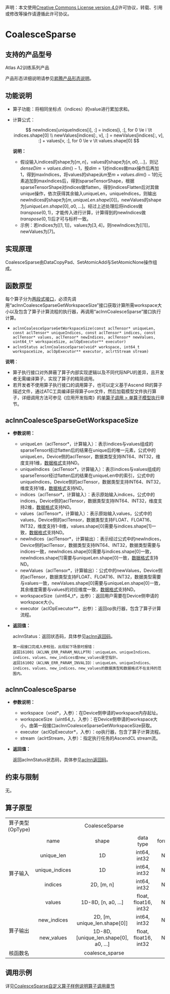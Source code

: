 声明：本文使用[Creative Commons License version 4.0](https://creativecommons.org/licenses/by/4.0/legalcode)许可协议，转载、引用或修改等操作请遵循此许可协议。

# CoalesceSparse

## 支持的产品型号

Atlas A2训练系列产品

产品形态详细说明请参见[昇腾产品形态说明](https://www.hiascend.com/document/redirect/CannCommunityProductForm)。

## 功能说明

- 算子功能：将相同坐标点（indices）的value进行累加求和。
- 计算公式：
  
  $$
  newIndices[uniqueIndices[i], :] = indices[i, :], for 0 \le i \lt indices.shape[0] \\
  newValues[indices[:, v], :] = newValues[indices[:, v], :] + values[v, :], for 0 \le v \lt values.shape[0]
  $$
  
  **说明：**
  - 假设输入indices的shape为$[m, n]$，values的shape为$[n, a0, ...]$，则记$denseDim = values.dim() - 1$，按$dim = 1$对indices做max操作后再加1，得到maxIndices，将values的shape从$m$至$m+ values.dim() - 1$的元素追加到maxIndices后，得到sparseTensorShape，根据sparseTensorShape对indices做flatten，得到indicesFlatten后对其做unique操作，依次获得其余输入uniqueLen，uniqueIndices，则输出newIndices的shape为$[m, uniqueLen.shape[0]]$，newValues的shape为$[uniqueLen.shape[0], a0, ...]$。经过上述处理后将indices做$transpose(0, 1)$，才能传入进行计算，计算得到的newIndices做$transpose(0,1)$后才可与标杆一致。
  - 示例：若indices为$[[1, 1]]$，values为$[3, 4]$，则newIndices为$[[1]]$，newValues为$[7]$。

## 实现原理

CoalesceSparse由DataCopyPad、SetAtomicAdd与SetAtomicNone操作组成。

## 函数原型

每个算子分为[两段式接口](https://www.hiascend.com/document/detail/zh/CANNCommunityEdition/800alpha003/apiref/aolapi/context/common/%E4%B8%A4%E6%AE%B5%E5%BC%8F%E6%8E%A5%E5%8F%A3.md)，必须先调用“aclnnCoalesceSparseGetWorkspaceSize”接口获取计算所需workspace大小以及包含了算子计算流程的执行器，再调用“aclnnCoalesceSparse”接口执行计算。

* `aclnnCoalesceSparseGetWorkspaceSize(const aclTensor* uniqueLen, const aclTensor* uniqueIndices, const aclTensor* indices, const aclTensor* values, aclTensor* newIndices, aclTensor* newValues, uint64_t* workspaceSize, aclOpExecutor** executor)`
* `aclnnStatus aclnnCoalesceSparse(void* workspace, int64_t workspaceSize, aclOpExecutor** executor, aclrtStream stream)`

**说明**：

- 算子执行接口对外屏蔽了算子内部实现逻辑以及不同代际NPU的差异，且开发者无需编译算子，实现了算子的精简调用。
- 若开发者不使用算子执行接口的调用算子，也可以定义基于Ascend IR的算子描述文件，通过ATC工具编译获得算子om文件，然后加载模型文件执行算子，详细调用方法可参见《应用开发指南》的[单算子调用 > 单算子模型执行](https://hiascend.com/document/redirect/CannCommunityCppOpcall)章节。

## aclnnCoalesceSparseGetWorkspaceSize

- **参数说明：**
  - uniqueLen（aclTensor\*，计算输入）：表示indices与values组成的sparseTensor经过flatten后的结果在unique后的唯一元素，公式中的uniqueLen，Device侧的aclTensor，数据类型支持INT64、INT32，维度支持1维，[数据格式](https://www.hiascend.com/document/detail/zh/CANNCommunityEdition/800alpha003/apiref/aolapi/context/common/%E6%95%B0%E6%8D%AE%E6%A0%BC%E5%BC%8F.md)支持ND。
  - uniqueIndices（aclTensor\*，计算输入）：表示indices与values组成的sparseTensor经过flatten后的结果在uniqueLen中的索引，公式中的uniqueIndices，Device侧的aclTensor，数据类型支持INT64、INT32，维度支持1维，[数据格式](https://www.hiascend.com/document/detail/zh/CANNCommunityEdition/800alpha003/apiref/aolapi/context/common/%E6%95%B0%E6%8D%AE%E6%A0%BC%E5%BC%8F.md)支持ND。
  - indices（aclTensor\*，计算输入）：表示原始输入indices，公式中的indices，Device侧的aclTensor，数据类型支持INT64、INT32，维度支持2维，[数据格式](https://www.hiascend.com/document/detail/zh/CANNCommunityEdition/800alpha003/apiref/aolapi/context/common/%E6%95%B0%E6%8D%AE%E6%A0%BC%E5%BC%8F.md)支持ND。
  - values（aclTensor\*，计算输入）：表示原始输入values，公式中的values，Device侧的aclTensor，数据类型支持FLOAT、FLOAT16、INT32，维度支持1-8维，values.shape[0]需要与indices.shape[1]一致，[数据格式](https://www.hiascend.com/document/detail/zh/CANNCommunityEdition/800alpha003/apiref/aolapi/context/common/%E6%95%B0%E6%8D%AE%E6%A0%BC%E5%BC%8F.md)支持ND。
  - newIndices（aclTensor\*，计算输出）：表示经过公式中的newIndices，Device侧的aclTensor，数据类型支持INT64、INT32，数据类型需要与indices一致，newIndices.shape[0]需要与indices.shape[0]一致，newIndices.shape[1]需要与uniqueLen.shape[0]一致，[数据格式](https://www.hiascend.com/document/detail/zh/CANNCommunityEdition/800alpha003/apiref/aolapi/context/common/%E6%95%B0%E6%8D%AE%E6%A0%BC%E5%BC%8F.md)支持ND。
  - newValues（aclTensor\*，计算输出）：公式中的newValues，Device侧的aclTensor，数据类型支持FLOAT、FLOAT16、INT32，数据类型需要与values一致，newValues.shape[0]需要与uniqueLen.shape[0]一致，其余维度需要与values的对应维度一致，[数据格式](https://www.hiascend.com/document/detail/zh/CANNCommunityEdition/800alpha003/apiref/aolapi/context/common/%E6%95%B0%E6%8D%AE%E6%A0%BC%E5%BC%8F.md)支持ND。
  - workspaceSize（uint64\_t\*，出参）：返回用户需要在Device侧申请的workspace大小。
  - executor（aclOpExecutor\*\*，出参）：返回op执行器，包含了算子计算流程。

- **返回值：**
  
  aclnnStatus：返回状态码，具体参见[aclnn返回码](https://www.hiascend.com/document/detail/zh/CANNCommunityEdition/800alpha003/apiref/aolapi/context/common/aclnn%E8%BF%94%E5%9B%9E%E7%A0%81_fuse.md)。
  
    ```
    第一段接口完成入参校验，出现如下场景时报错：
    返回161001（ACLNN_ERR_PARAM_NULLPTR）：uniqueLen、uniqueIndices、indices、values、new_indices或new_values是空指针。
    返回161002（ACLNN_ERR_PARAM_INVALID）：uniqueLen、uniqueIndices、indices、values、new_indices、new_values的数据类型和数据格式不在支持的范围内。
    ```

## aclnnCoalesceSparse

- **参数说明：**
  
  - workspace（void\*，入参）：在Device侧申请的workspace内存起址。
  - workspaceSize（uint64\_t，入参）：在Device侧申请的workspace大小，由第一段接口aclnnCoalesceSparseGetWorkspaceSize获取。
  - executor（aclOpExecutor\*，入参）：op执行器，包含了算子计算流程。
  - stream（aclrtStream，入参）：指定执行任务的AscendCL stream流。
- **返回值：**
  
  返回aclnnStatus状态码，具体参见[aclnn返回码](https://www.hiascend.com/document/detail/zh/CANNCommunityEdition/800alpha003/apiref/aolapi/context/common/aclnn%E8%BF%94%E5%9B%9E%E7%A0%81_fuse.md)。

## 约束与限制

无。

## 算子原型

<table>
<tr><td rowspan="1" align="center">算子类型(OpType)</td><td colspan="4" align="center">CoalesceSparse</td></tr>
</tr>
<tr><td rowspan="5" align="center">算子输入</td><td align="center">name</td><td align="center">shape</td><td align="center">data type</td><td align="center">format</td></tr>
<tr><td align="center">unique_len</td><td align="center">1D</td><td align="center">int64, int32</td><td align="center">ND</td></tr>
<tr><td align="center">unique_indices</td><td align="center">1D</td><td align="center">int64, int32</td><td align="center">ND</td></tr>
<tr><td align="center">indices</td><td align="center">2D, [m, n]</td><td align="center">int64, int32</td><td align="center">ND</td></tr>
<tr><td align="center">values</td><td align="center">1D-8D, [n, a0, ...]</td><td align="center">float, float16, int32</td><td align="center">ND</td></tr>
</tr>
</tr>
<tr><td rowspan="2" align="center">算子输出</td><td align="center">new_indices</td><td align="center">2D, [m, unique_len.shape[0]]</td><td align="center">int64, int32</td><td align="center">ND</td></tr>
<tr><td align="center">new_values</td><td align="center">1D-8D, [unique_len.shape[0], a0, ...]</td><td align="center">float, float16, int32</td><td align="center">ND</td></tr>
</tr>
<tr><td rowspan="1" align="center">核函数名</td><td colspan="4" align="center">coalesce_sparse</td></tr>
</table>

## 调用示例

详见[CoalesceSparse自定义算子样例说明算子调用章节](../README.md#算子调用)
